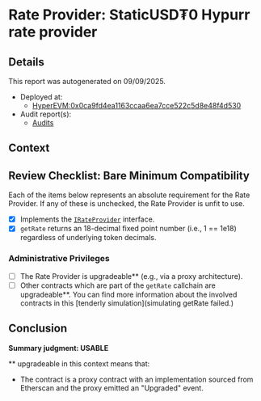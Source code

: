 
# Rate Provider: StaticUSD₮0 Hypurr rate provider

## Details
This report was autogenerated on 09/09/2025.

- Deployed at:
    - [HyperEVM:0x0ca9fd4ea1163ccaa6ea7cce522c5d8e48f4d530](https://hyperevmscan.io/address/0x0ca9fd4ea1163ccaa6ea7cce522c5d8e48f4d530)
- Audit report(s):
    - [Audits]()

## Context


## Review Checklist: Bare Minimum Compatibility
Each of the items below represents an absolute requirement for the Rate Provider. If any of these is unchecked, the Rate Provider is unfit to use.

- [x] Implements the [`IRateProvider`](https://github.com/balancer/balancer-v2-monorepo/blob/bc3b3fee6e13e01d2efe610ed8118fdb74dfc1f2/pkg/interfaces/contracts/pool-utils/IRateProvider.sol) interface.
- [x] `getRate` returns an 18-decimal fixed point number (i.e., 1 == 1e18) regardless of underlying token decimals.

### Administrative Privileges
- [ ] The Rate Provider is upgradeable** (e.g., via a proxy architecture).
- [ ] Other contracts which are part of the `getRate` callchain are upgradeable**. You can find more information
   about the involved contracts in this [tenderly simulation](simulating getRate failed.)

## Conclusion
**Summary judgment: USABLE**

** upgradeable in this context means that:
- The contract is a proxy contract with an implementation sourced from Etherscan and the proxy emitted an "Upgraded" event.
    
